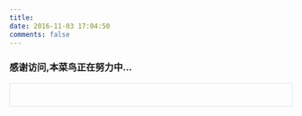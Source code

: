 ```yaml
---
title: 
date: 2016-11-03 17:04:50
comments: false
---
```

### 感谢访问,本菜鸟正在努力中...

<!-- 评论模块 -->

<div class="ds-thread" style="border:1px #e0e0e0 solid;padding:20px" data-thread-key="about" data-title="about" data-url="http://www.qxgzone.com/about/"></div>

<script type="text/javascript">
var duoshuoQuery = {short_name:"qxgzone"};
	(function() {
		var ds = document.createElement('script');
		ds.type = 'text/javascript';ds.async = true;
		ds.src = (document.location.protocol == 'https:' ? 'https:' : 'http:') + '//static.duoshuo.com/embed.js';
		ds.charset = 'UTF-8';
		(document.getElementsByTagName('head')[0]
		 || document.getElementsByTagName('body')[0]).appendChild(ds);
	})();
	</script>

